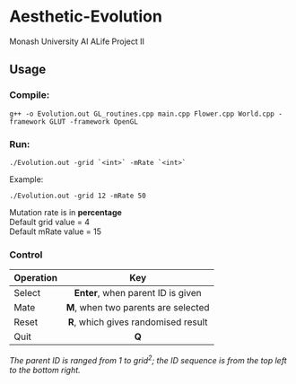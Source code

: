 # Aesthetic-Evolution
Monash University AI ALife Project II

## Usage
### Compile:  
```
g++ -o Evolution.out GL_routines.cpp main.cpp Flower.cpp World.cpp -framework GLUT -framework OpenGL
```

### Run:  
```
./Evolution.out -grid `<int>` -mRate `<int>`
```

Example:  
```
./Evolution.out -grid 12 -mRate 50
```

Mutation rate is in **percentage**  
Default grid value = 4  
Default mRate value = 15

### Control
| Operation | Key |
| - | :-: |
| Select | **Enter**, when parent ID is given |
| Mate | **M**, when two parents are selected |
| Reset | **R**, which gives randomised result |
| Quit | **Q** |

*The parent ID is ranged from 1 to grid<sup>2</sup>; the ID sequence is from the top left to the bottom right.*
